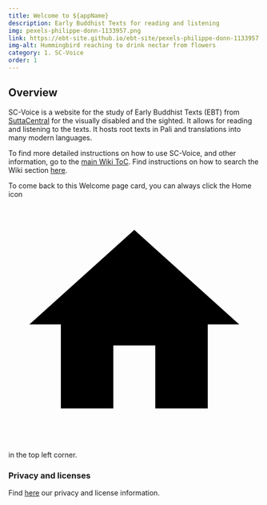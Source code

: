 ```yaml
---
title: Welcome to ${appName}
description: Early Buddhist Texts for reading and listening
img: pexels-philippe-donn-1133957.png
link: https://ebt-site.github.io/ebt-site/pexels-philippe-donn-1133957.png
img-alt: Hummingbird reaching to drink nectar from flowers
category: 1. SC-Voice
order: 1
---
```


## Overview

SC-Voice is a website for the study of Early Buddhist Texts (EBT) from [SuttaCentral](https://suttacentral.net) for the visually disabled and the sighted. It allows for reading and listening to the texts. It hosts root texts in Pali and translations into many modern languages.

To find more detailed instructions on how to use SC-Voice, and other information, go to the [main Wiki ToC](#/wiki/toc). Find instructions on how to search the Wiki section [here](#/wiki/study/searchwiki).

To come back to this Welcome page card, you can always click the Home icon <a href="#/wiki/welcome" class="scv-icon-btn v-btn v-btn--icon v-btn--round v-btn--router theme--dark v-size--default"><span class="v-btn__content"><span aria-hidden="true" class="v-icon notranslate theme--dark"><svg xmlns="http://www.w3.org/2000/svg" viewBox="0 0 24 24" role="img" aria-hidden="true" class="v-icon__svg"><path d="M10,20V14H14V20H19V12H22L12,3L2,12H5V20H10Z"></path></svg></span></span></a> in the top left corner. 

### Privacy and licenses

Find [here](#/wiki/privacy) our privacy and license information.
